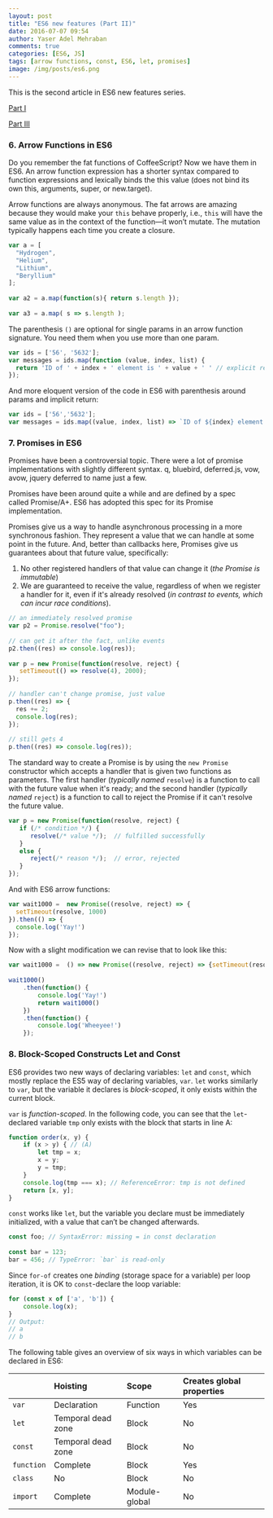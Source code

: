 ```yaml
---
layout: post
title: "ES6 new features (Part II)"
date: 2016-07-07 09:54
author: Yaser Adel Mehraban
comments: true
categories: [ES6, JS]
tags: [arrow functions, const, ES6, let, promises]
image: /img/posts/es6.png
---
```

This is the second article in ES6 new features series.

[Part I](/2016-07-06-es6-new-features-part-i/)

[Part III](/2016-07-11-es6-new-features-part-iii/)
<!--more-->
### 6. Arrow Functions in ES6

Do you remember the fat functions of CoffeeScript? Now we have them in ES6. An arrow function expression has a shorter syntax compared to function expressions and lexically binds the this value (does not bind its own this, arguments, super, or new.target). 

Arrow functions are always anonymous. The fat arrows are amazing because they would make your `this` behave properly, i.e., `this` will have the same value as in the context of the function—it won’t mutate. The mutation typically happens each time you create a closure.

```javascript
var a = [
  "Hydrogen",
  "Helium",
  "Lithium",
  "Beryl­lium"
];
 
var a2 = a.map(function(s){ return s.length });
 
var a3 = a.map( s => s.length );
```

The parenthesis `()` are optional for single params in an arrow function signature. You need them when you use more than one param.

```javascript
var ids = ['56', '5632'];
var messages = ids.map(function (value, index, list) {
  return 'ID of ' + index + ' element is ' + value + ' ' // explicit return
});
```

And more eloquent version of the code in ES6 with parenthesis around params and implicit return:

```javascript
var ids = ['56','5632'];
var messages = ids.map((value, index, list) => `ID of ${index} element is ${value} `); // implicit return
```

### 7. Promises in ES6

Promises have been a controversial topic. There were a lot of promise implementations with slightly different syntax. q, bluebird, deferred.js, vow, avow, jquery deferred to name just a few. 

Promises have been around quite a while and are defined by a spec called Promise/A+. ES6 has adopted this spec for its Promise implementation.

Promises give us a way to handle asynchronous processing in a more synchronous fashion. They represent a value that we can handle at some point in the future. And, better than callbacks here, Promises give us guarantees about that future value, specifically:


1.  No other registered handlers of that value can change it (*the Promise is immutable*)
2.  We are guaranteed to receive the value, regardless of when we register a handler for it, even if it's already resolved (*in contrast to events, which can incur race conditions*).

```javascript
// an immediately resolved promise
var p2 = Promise.resolve("foo"); 
 
// can get it after the fact, unlike events
p2.then((res) => console.log(res)); 
 
var p = new Promise(function(resolve, reject) {  
   setTimeout(() => resolve(4), 2000);
});
 
// handler can't change promise, just value
p.then((res) => {  
  res += 2;  
  console.log(res);
});
 
// still gets 4
p.then((res) => console.log(res));
```

The standard way to create a Promise is by using the `new Promise` constructor which accepts a handler that is given two functions as parameters. The first handler (*typically named* `resolve`) is a function to call with the future value when it's ready; and the second handler (*typically named* `reject`) is a function to call to reject the Promise if it can't resolve the future value.

```javascript
var p = new Promise(function(resolve, reject) {  
   if (/* condition */) {
      resolve(/* value */);  // fulfilled successfully
   }
   else {
      reject(/* reason */);  // error, rejected
   }
});
```

And with ES6 arrow functions:

```javascript
var wait1000 =  new Promise((resolve, reject) => {
  setTimeout(resolve, 1000)
}).then(() => {
  console.log('Yay!')
});
```

Now with a slight modification we can revise that to look like this:

```javascript
var wait1000 =  () => new Promise((resolve, reject) => {setTimeout(resolve, 1000)});
 
wait1000()
    .then(function() {
        console.log('Yay!')
        return wait1000()
    })
    .then(function() {
        console.log('Wheeyee!')
    });
```

### 8. Block-Scoped Constructs Let and Const

ES6 provides two new ways of declaring variables: `let` and `const`, which mostly replace the ES5 way of declaring variables, `var`. `let` works similarly to `var`, but the variable it declares is *block-scoped*, it only exists within the current block. 

`var` is *function-scoped*. In the following code, you can see that the `let`-declared variable `tmp` only exists with the block that starts in line A:

```javascript
function order(x, y) {
    if (x > y) { // (A)
        let tmp = x;
        x = y;
        y = tmp;
    }
    console.log(tmp === x); // ReferenceError: tmp is not defined
    return [x, y];
}
```

`const` works like `let`, but the variable you declare must be immediately initialized, with a value that can’t be changed afterwards.

```javascript
const foo; // SyntaxError: missing = in const declaration
 
const bar = 123;
bar = 456; // TypeError: `bar` is read-only
```

Since `for-of` creates one *binding* (storage space for a variable) per loop iteration, it is OK to `const`-declare the loop variable:

```javascript
for (const x of ['a', 'b']) {
    console.log(x);
}
// Output:
// a
// b
```

The following table gives an overview of six ways in which variables can be declared in ES6:

|  | Hoisting | Scope | Creates global properties |
| :------ |:--- | :--- | :--- |
| `var` | Declaration | Function | Yes |
| `let` | Temporal dead zone | Block | No |
| `const` | Temporal dead zone | Block | No |
| `function` | Complete | Block | Yes |
| `class` | No | Block | No |
| `import` | Complete | Module-global | No |

